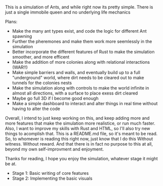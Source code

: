This is a simulation of Ants, and while right now its pretty simple. There is just a single immobile queen and no underlying life mechanics

Plans:
- Make the many ant types exist, and code the logic for different Ant spawning
- Further the pheremones and make them work more seemlessly in the simulation
- Better incorporate the different features of Rust to make the simulation smoother, and more efficent
- Make the addition of more colonies along with relational interactions (WAR!!)
- Make simple barriers and walls, and eventually build up to a full "underground" world, where dirt needs to be cleared out to make tunnels for the colonies nests
- Make the simulation along with controls to make the world infinite in almost all directions, with a surface to place exess dirt cleared
- Maybe go full 3D if I become good enough
- Make a simple dashboard to interact and alter things in real time without having to alter the code

Overall, I intend to just keep working on this, and keep adding more and more features that make the simulation more realistice, or run much faster. Also, 
I want to improve my skills with Rust and HTML, so I'll also try new things to acomplish that. This is a README.md file, so it's meant to be read. So, to
whomever is reading this right now, just know that I do this Without witness. Without reward. And that there is in fact no purpose to this at all, beyond
my own self-improvment and enjoyment.

Thanks for reading, I hope you enjoy the simulation, whatever stage it might be at.


- Stage 1: Basic writing of core features
- Stage 2: Implementing the basic visuals
